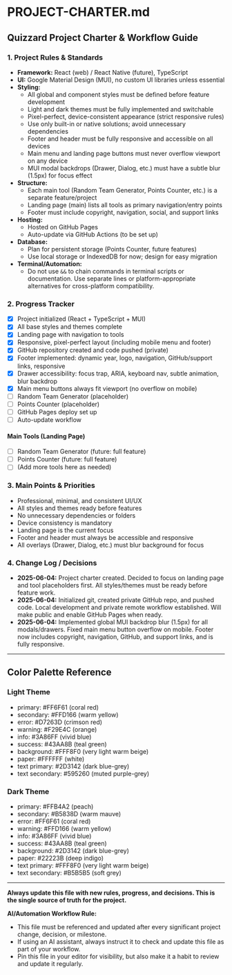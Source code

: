 # PROJECT-CHARTER.md

## Quizzard Project Charter & Workflow Guide

### 1. Project Rules & Standards

- **Framework:** React (web) / React Native (future), TypeScript
- **UI:** Google Material Design (MUI), no custom UI libraries unless essential
- **Styling:**
  - All global and component styles must be defined before feature development
  - Light and dark themes must be fully implemented and switchable
  - Pixel-perfect, device-consistent appearance (strict responsive rules)
  - Use only built-in or native solutions; avoid unnecessary dependencies
  - Footer and header must be fully responsive and accessible on all devices
  - Main menu and landing page buttons must never overflow viewport on any device
  - MUI modal backdrops (Drawer, Dialog, etc.) must have a subtle blur (1.5px) for focus effect
- **Structure:**
  - Each main tool (Random Team Generator, Points Counter, etc.) is a separate feature/project
  - Landing page (main) lists all tools as primary navigation/entry points
  - Footer must include copyright, navigation, social, and support links
- **Hosting:**
  - Hosted on GitHub Pages
  - Auto-update via GitHub Actions (to be set up)
- **Database:**
  - Plan for persistent storage (Points Counter, future features)
  - Use local storage or IndexedDB for now; design for easy migration
- **Terminal/Automation:**
  - Do not use `&&` to chain commands in terminal scripts or documentation. Use separate lines or platform-appropriate alternatives for cross-platform compatibility.

### 2. Progress Tracker

- [x] Project initialized (React + TypeScript + MUI)
- [x] All base styles and themes complete
- [x] Landing page with navigation to tools
- [x] Responsive, pixel-perfect layout (including mobile menu and footer)
- [x] GitHub repository created and code pushed (private)
- [x] Footer implemented: dynamic year, logo, navigation, GitHub/support links, responsive
- [x] Drawer accessibility: focus trap, ARIA, keyboard nav, subtle animation, blur backdrop
- [x] Main menu buttons always fit viewport (no overflow on mobile)
- [ ] Random Team Generator (placeholder)
- [ ] Points Counter (placeholder)
- [ ] GitHub Pages deploy set up
- [ ] Auto-update workflow

#### **Main Tools (Landing Page)**

- [ ] Random Team Generator (future: full feature)
- [ ] Points Counter (future: full feature)
- [ ] (Add more tools here as needed)

### 3. Main Points & Priorities

- Professional, minimal, and consistent UI/UX
- All styles and themes ready before features
- No unnecessary dependencies or folders
- Device consistency is mandatory
- Landing page is the current focus
- Footer and header must always be accessible and responsive
- All overlays (Drawer, Dialog, etc.) must blur background for focus

### 4. Change Log / Decisions

- **2025-06-04:** Project charter created. Decided to focus on landing page and tool placeholders first. All styles/themes must be ready before feature work.
- **2025-06-04:** Initialized git, created private GitHub repo, and pushed code. Local development and private remote workflow established. Will make public and enable GitHub Pages when ready.
- **2025-06-04:** Implemented global MUI backdrop blur (1.5px) for all modals/drawers. Fixed main menu button overflow on mobile. Footer now includes copyright, navigation, GitHub, and support links, and is fully responsive.

---

## Color Palette Reference

### Light Theme

- primary: #FF6F61 (coral red)
- secondary: #FFD166 (warm yellow)
- error: #D7263D (crimson red)
- warning: #F29E4C (orange)
- info: #3A86FF (vivid blue)
- success: #43AA8B (teal green)
- background: #FFF8F0 (very light warm beige)
- paper: #FFFFFF (white)
- text primary: #2D3142 (dark blue-grey)
- text secondary: #595260 (muted purple-grey)

### Dark Theme

- primary: #FFB4A2 (peach)
- secondary: #B5838D (warm mauve)
- error: #FF6F61 (coral red)
- warning: #FFD166 (warm yellow)
- info: #3A86FF (vivid blue)
- success: #43AA8B (teal green)
- background: #2D3142 (dark blue-grey)
- paper: #22223B (deep indigo)
- text primary: #FFF8F0 (very light warm beige)
- text secondary: #B5B5B5 (soft grey)

---

**Always update this file with new rules, progress, and decisions. This is the single source of truth for the project.**

**AI/Automation Workflow Rule:**

- This file must be referenced and updated after every significant project change, decision, or milestone.
- If using an AI assistant, always instruct it to check and update this file as part of your workflow.
- Pin this file in your editor for visibility, but also make it a habit to review and update it regularly.
